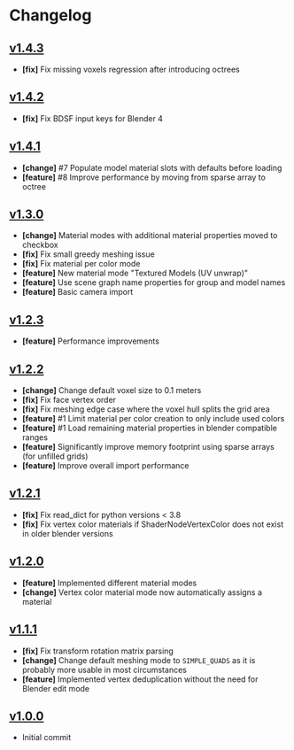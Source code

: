 # Changelog

## [v1.4.3](https://github.com/AstrorEnales/blender_magicavoxel/releases/tag/v1.4.3)

  * **[fix]** Fix missing voxels regression after introducing octrees

## [v1.4.2](https://github.com/AstrorEnales/blender_magicavoxel/releases/tag/v1.4.2)

  * **[fix]** Fix BDSF input keys for Blender 4

## [v1.4.1](https://github.com/AstrorEnales/blender_magicavoxel/releases/tag/v1.4.1)

  * **[change]** #7 Populate model material slots with defaults before loading
  * **[feature]** #8 Improve performance by moving from sparse array to octree

## [v1.3.0](https://github.com/AstrorEnales/blender_magicavoxel/releases/tag/v1.3.0)

  * **[change]** Material modes with additional material properties moved to checkbox
  * **[fix]** Fix small greedy meshing issue
  * **[fix]** Fix material per color mode
  * **[feature]** New material mode "Textured Models (UV unwrap)"
  * **[feature]** Use scene graph name properties for group and model names
  * **[feature]** Basic camera import

## [v1.2.3](https://github.com/AstrorEnales/blender_magicavoxel/releases/tag/v1.2.3)

  * **[feature]** Performance improvements

## [v1.2.2](https://github.com/AstrorEnales/blender_magicavoxel/releases/tag/v1.2.2)

  * **[change]** Change default voxel size to 0.1 meters
  * **[fix]** Fix face vertex order
  * **[fix]** Fix meshing edge case where the voxel hull splits the grid area
  * **[feature]** #1 Limit material per color creation to only include used colors
  * **[feature]** #1 Load remaining material properties in blender compatible ranges
  * **[feature]** Significantly improve memory footprint using sparse arrays (for unfilled grids)
  * **[feature]** Improve overall import performance

## [v1.2.1](https://github.com/AstrorEnales/blender_magicavoxel/releases/tag/v1.2.1)

 * **[fix]** Fix read_dict for python versions < 3.8
 * **[fix]** Fix vertex color materials if ShaderNodeVertexColor does not exist in older blender versions

## [v1.2.0](https://github.com/AstrorEnales/blender_magicavoxel/releases/tag/v1.2.0)

  * **[feature]** Implemented different material modes
  * **[change]** Vertex color material mode now automatically assigns a material

## [v1.1.1](https://github.com/AstrorEnales/blender_magicavoxel/releases/tag/v1.1.1)

  * **[fix]** Fix transform rotation matrix parsing
  * **[change]** Change default meshing mode to `SIMPLE_QUADS` as it is probably more usable in most circumstances
  * **[feature]** Implemented vertex deduplication without the need for Blender edit mode

## [v1.0.0](https://github.com/AstrorEnales/blender_magicavoxel/releases/tag/v1.0.0)

  * Initial commit